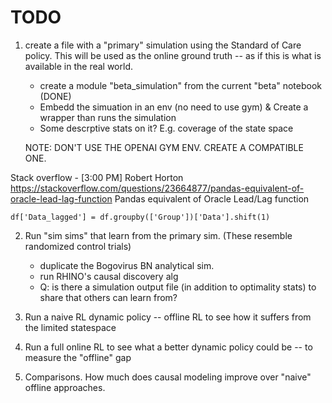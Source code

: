 # TODO

1.  create a file with a "primary" simulation using the Standard of Care policy.  This will be used as the online ground truth -- as if this is what is available in the real world. 
    - create a module "beta_simulation" from the current "beta" notebook  (DONE)
    - Embedd the simuation in an env (no need to use gym) & Create a wrapper than runs the simulation
    - Some descrptive stats on it? E.g. coverage of the state space

    NOTE: DON'T USE THE OPENAI GYM ENV. CREATE A COMPATIBLE ONE.

Stack overflow - 
[3:00 PM] Robert Horton
https://stackoverflow.com/questions/23664877/pandas-equivalent-of-oracle-lead-lag-function
Pandas equivalent of Oracle Lead/Lag function

    df['Data_lagged'] = df.groupby(['Group'])['Data'].shift(1)


2.  Run "sim sims" that learn from the primary sim. (These resemble randomized control trials)
    - duplicate the Bogovirus BN analytical sim.
    - run RHINO's causal discovery alg
    - Q: is there a simulation output file (in addition to optimality stats) to share that others can learn from? 

3. Run a naive RL dynamic policy -- offline RL to see how it suffers from the limited statespace

4. Run a full online RL to see what a better dynamic policy could be -- to measure the "offline" gap

5. Comparisons. How much does causal modeling improve over "naive" offline approaches. 


